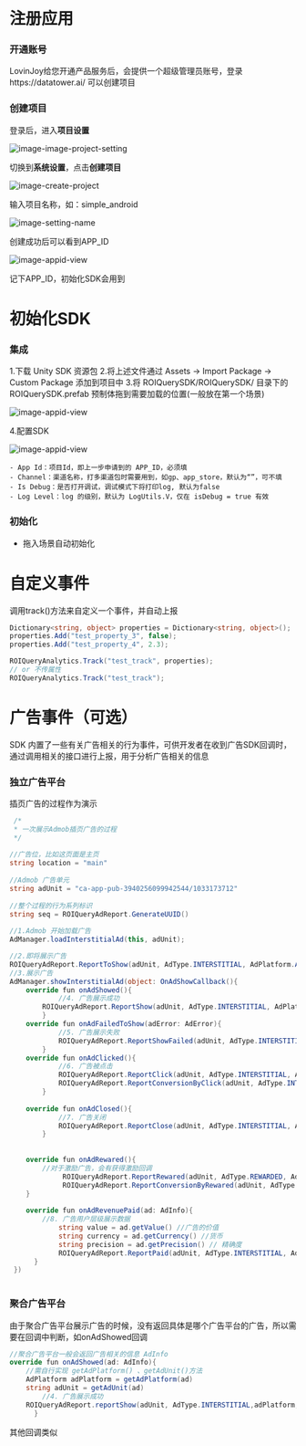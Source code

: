 # 注册应用

### 开通账号

LovinJoy给您开通产品服务后，会提供一个超级管理员账号，登录https://datatower.ai/ 可以创建项目

### 创建项目

登录后，进入**项目设置**

![image-image-project-setting](https://github.com/lovinjoy/datatower.ai-core-android/blob/main/resurce/image-project-setting.png)

切换到**系统设置**，点击**创建项目**

![image-create-project](https://github.com/lovinjoy/datatower.ai-core-android/blob/main/resurce/image-create-project.png)

输入项目名称，如：simple_android

![image-setting-name](https://github.com/lovinjoy/datatower.ai-core-android/blob/main/resurce/image-setting-name.png)

创建成功后可以看到APP_ID

![image-appid-view](https://github.com/lovinjoy/datatower.ai-core-android/blob/main/resurce/image-appid-view.png)

记下APP_ID，初始化SDK会用到

### 

# 初始化SDK

### 集成

1.下载 Unity SDK 资源包 
2.将上述文件通过 Assets → Import Package → Custom Package 添加到项目中
3.将 ROIQuerySDK/ROIQuerySDK/ 目录下的 ROIQuerySDK.prefab 预制体拖到需要加载的位置(一般放在第一个场景)

 ![image-appid-view](https://github.com/lovinjoy/datatower.ai-core-android/blob/main/resurce/unity_1.png)
 
4.配置SDK

 ![image-appid-view](https://github.com/lovinjoy/datatower.ai-core-android/blob/main/resurce/unity_2.png)
 
	- App Id：项目Id，即上一步申请到的 APP_ID，必须填
	- Channel：渠道名称，打多渠道包时需要用到，如gp、app_store，默认为“”，可不填
	- Is Debug：是否打开调试，调试模式下将打印log, 默认为false
	- Log Level：log 的级别，默认为 LogUtils.V，仅在 isDebug = true 有效


### 初始化

- 拖入场景自动初始化


# 自定义事件

调用track()方法来自定义一个事件，并自动上报

```c#
Dictionary<string, object> properties = Dictionary<string, object>();
properties.Add("test_property_3", false);
properties.Add("test_property_4", 2.3);

ROIQueryAnalytics.Track("test_track", properties);
// or 不传属性
ROIQueryAnalytics.Track("test_track");
```



# 广告事件（可选）

SDK  内置了一些有关广告相关的行为事件，可供开发者在收到广告SDK回调时，通过调用相关的接口进行上报，用于分析广告相关的信息

### 独立广告平台

插页广告的过程作为演示

```c#
 /*
 * 一次展示Admob插页广告的过程
 */
 
//广告位，比如这页面是主页
string location = "main"
 
//Admob 广告单元
string adUnit = "ca-app-pub-3940256099942544/1033173712"
 
//整个过程的行为系列标识
string seq = ROIQueryAdReport.GenerateUUID()
 
//1.Admob 开始加载广告
AdManager.loadInterstitialAd(this, adUnit); 

//2.即将展示广告
ROIQueryAdReport.ReportToShow(adUnit, AdType.INTERSTITIAL, AdPlatform.ADMOB, location, seq)
//3.展示广告
AdManager.showInterstitialAd(object: OnAdShowCallback(){
   	override fun onAdShowed(){
        	//4. 广告展示成功
   		ROIQueryAdReport.ReportShow(adUnit, AdType.INTERSTITIAL, AdPlatform.ADMOB, location,seq)
    	}
   	override fun onAdFailedToShow(adError: AdError){
      		//5. 广告展示失败
    		ROIQueryAdReport.ReportShowFailed(adUnit, AdType.INTERSTITIAL, AdPlatform.ADMOB, location, seq, adError.code, adError.msg)
    	}
   	override fun onAdClicked(){
        	//6. 广告被点击
     		ROIQueryAdReport.ReportClick(adUnit, AdType.INTERSTITIAL, AdPlatform.ADMOB, location, seq)
      		ROIQueryAdReport.ReportConversionByClick(adUnit, AdType.INTERSTITIAL, AdPlatform.ADMOB, location, seq)
    	}
   		
   	override fun onAdClosed(){
        	//7. 广告关闭
     		ROIQueryAdReport.ReportClose(adUnit, AdType.INTERSTITIAL, AdPlatform.ADMOB, location, seq)
    	}
	
	
	override fun onAdRewared(){
		//对于激励广告，会有获得激励回调
    		 ROIQueryAdReport.ReportRewared(adUnit, AdType.REWARDED, AdPlatform.ADMOB, location, seq)
    		 ROIQueryAdReport.ReportConversionByRewared(adUnit, AdType.REWARDED, AdPlatform.ADMOB, location, seq)
	}
   
   	override fun onAdRevenuePaid(ad: AdInfo){
		//8. 广告用户层级展示数据
        	string value = ad.getValue() //广告的价值
        	string currency = ad.getCurrency() //货币
        	string precision = ad.getPrecision() // 精确度
        	ROIQueryAdReport.ReportPaid(adUnit, AdType.INTERSTITIAL, AdPlatform.ADMOB, location, seq, value, currency, precision)
      }
 })
    

```





### 聚合广告平台

由于聚合广告平台展示广告的时候，没有返回具体是哪个广告平台的广告，所以需要在回调中判断，如onAdShowed回调

```c#
//聚合广告平台一般会返回广告相关的信息 AdInfo
override fun onAdShowed(ad: AdInfo){
  	//需自行实现 getAdPlatform() 、getAdUnit()方法
  	AdPlatform adPlatform = getAdPlatform(ad)
  	string adUnit = getAdUnit(ad)
        //4. 广告展示成功
   	ROIQueryAdReport.reportShow(adUnit, AdType.INTERSTITIAL,adPlatform,location, seq)
      }
```

其他回调类似
